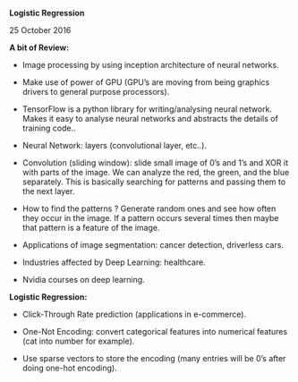 **Logistic Regression**

25 October 2016

**A bit of Review:**

* Image processing by using inception architecture of neural networks.

* Make use of power of GPU (GPU’s are moving from being graphics drivers to general purpose processors).

* TensorFlow is a python library for writing/analysing neural network. Makes it easy to analyse neural networks and abstracts the details of training code..

* Neural Network: layers (convolutional layer, etc..).

* Convolution (sliding window): slide small image of 0’s and 1’s and XOR it with parts of the image. We can analyze the red, the green, and the blue separately. This is basically searching for patterns and passing them to the next layer.

* How to find the patterns ? Generate random ones and see how often they occur in the image. If a pattern occurs several times then maybe that pattern is a feature of the image.

* Applications of image segmentation: cancer detection, driverless cars.

* Industries affected by Deep Learning: healthcare.

* Nvidia courses on deep learning.

**Logistic Regression:**

* Click-Through Rate prediction (applications in e-commerce).

* One-Not Encoding: convert categorical features into numerical features (cat into number for example).

* Use sparse vectors to store the encoding (many entries will be 0’s after doing one-hot encoding).

